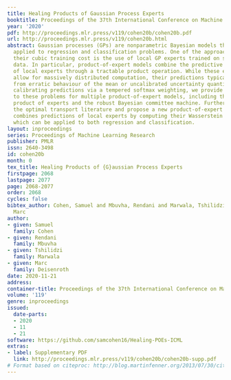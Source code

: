 ```yaml
---
title: Healing Products of Gaussian Process Experts
booktitle: Proceedings of the 37th International Conference on Machine Learning
year: '2020'
pdf: http://proceedings.mlr.press/v119/cohen20b/cohen20b.pdf
url: http://proceedings.mlr.press/v119/cohen20b.html
abstract: Gaussian processes (GPs) are nonparametric Bayesian models that have been
  applied to regression and classification problems. One of the approaches to alleviate
  their cubic training cost is the use of local GP experts trained on subsets of the
  data. In particular, product-of-expert models combine the predictive distributions
  of local experts through a tractable product operation. While these expert models
  allow for massively distributed computation, their predictions typically suffer
  from erratic behaviour of the mean or uncalibrated uncertainty quantification. By
  calibrating predictions via a tempered softmax weighting, we provide a solution
  to these problems for multiple product-of-expert models, including the generalised
  product of experts and the robust Bayesian committee machine. Furthermore, we leverage
  the optimal transport literature and propose a new product-of-expert model that
  combines predictions of local experts by computing their Wasserstein barycenter,
  which can be applied to both regression and classification.
layout: inproceedings
series: Proceedings of Machine Learning Research
publisher: PMLR
issn: 2640-3498
id: cohen20b
month: 0
tex_title: Healing Products of {G}aussian Process Experts
firstpage: 2068
lastpage: 2077
page: 2068-2077
order: 2068
cycles: false
bibtex_author: Cohen, Samuel and Mbuvha, Rendani and Marwala, Tshilidzi and Deisenroth,
  Marc
author:
- given: Samuel
  family: Cohen
- given: Rendani
  family: Mbuvha
- given: Tshilidzi
  family: Marwala
- given: Marc
  family: Deisenroth
date: 2020-11-21
address: 
container-title: Proceedings of the 37th International Conference on Machine Learning
volume: '119'
genre: inproceedings
issued:
  date-parts:
  - 2020
  - 11
  - 21
software: https://github.com/samcohen16/Healing-POEs-ICML
extras:
- label: Supplementary PDF
  link: http://proceedings.mlr.press/v119/cohen20b/cohen20b-supp.pdf
# Format based on citeproc: http://blog.martinfenner.org/2013/07/30/citeproc-yaml-for-bibliographies/
---
```

